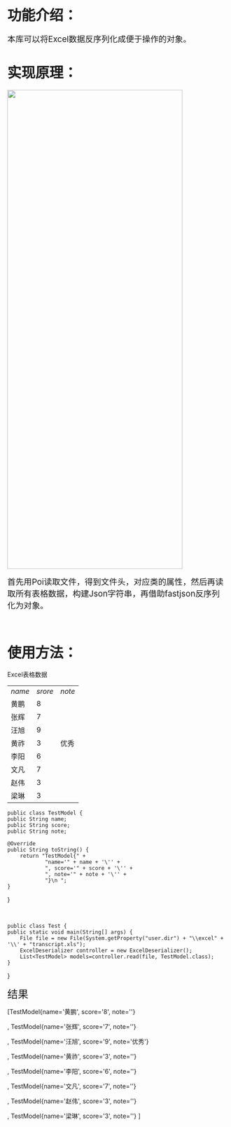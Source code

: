 <h1><span style="font-size: 24pt;"><strong>功能介绍：</strong></span></h1>
<span style="font-size: 14pt;">本库可以将Excel数据反序列化成便于操作的对象。</span>
<h1><span style="font-size: 24pt;"><strong>实现原理：</strong></span></h1>
<img class="alignnone" src="http://7xiot4.com1.z0.glb.clouddn.com/ExcelDeserializer.png-blog" alt="" width="400" height="1094" />

<span style="font-size: 14pt;">首先用Poi读取文件，得到文件头，对应类的属性，然后再读取所有表格数据，构建Json字符串，再借助fastjson反序列化为对象。</span>

&nbsp;
<h1><span style="font-size: 24pt;"><strong>使用方法：</strong></span></h1>
Excel表格数据


<table>
<tbody>
<tr><td><em>name</em></td><td><em>srore </em></td><td><em>note</em></td></tr>
<tr><td>黄鹏</td><td>8</td><td></td></tr>
<tr><td>张辉</td><td>7</td><td></td></tr>
<tr><td>汪旭</td><td>9</td><td></td></tr>
<tr><td>黄祚</td><td>3</td><td>优秀</td></tr>
<tr><td>李阳</td><td>6</td><td></td></tr>
<tr><td>文凡</td><td>7</td><td></td></tr>
<tr><td>赵伟</td><td>3</td><td></td></tr>
<tr><td>梁琳</td><td>3</td><td></td></tr>


</tbody>
</table>




 
    public class TestModel {
    public String name;
    public String score;
    public String note;

    @Override
    public String toString() {
        return "TestModel{" +
                "name='" + name + '\'' +
                ", score='" + score + '\'' +
                ", note='" + note + '\'' +
                "}\n ";
    }
}


&nbsp;



    public class Test {
    public static void main(String[] args) {
        File file = new File(System.getProperty("user.dir") + "\\excel" + '\\' + "transcript.xls");
        ExcelDeserializer controller = new ExcelDeserializer();
        List<TestModel> models=controller.read(file, TestModel.class);
    }
}


<span style="font-size: 18pt;">结果</span>

[TestModel{name='黄鹏', score='8', note=''}

, TestModel{name='张辉', score='7', note=''}

, TestModel{name='汪旭', score='9', note='优秀'}

, TestModel{name='黄祚', score='3', note=''}

, TestModel{name='李阳', score='6', note=''}

, TestModel{name='文凡', score='7', note=''}

, TestModel{name='赵伟', score='3', note=''}

, TestModel{name='梁琳', score='3', note=''}
]